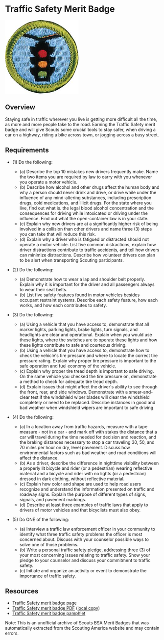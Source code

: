 

# Traffic Safety Merit Badge

![Traffic Safety Merit Badge](images/traffic-safety-merit-badge.jpg)

## Overview



Staying safe in traffic wherever you live is getting more difficult all the time, as more and more people take to the road. Earning the Traffic Safety merit badge and will give Scouts some crucial tools to stay safer, when driving a car on a highway, riding a bike across town, or jogging across a busy street.

## Requirements

* (1) Do the following:
    * (a) Describe the top 10 mistakes new drivers frequently make. Name the two items you are required by law to carry with you whenever you operate a motor vehicle.
    * (b) Describe how alcohol and other drugs affect the human body and why a person should never drink and drive, or drive while under the influence of any mind-altering substances, including prescription drugs, cold medications, and illicit drugs. For the state where you live, find out what is. the legal blood alcohol concentration and the consequences for driving while intoxicated or driving under the influence. Find out what the open-container law is in your state.
    * (c) Explain why new drivers are at a significantly higher risk of being involved in a collision than other drivers and name three (3) steps you can take that will reduce this risk.
    * (d) Explain why a driver who is fatigued or distracted should not operate a motor vehicle. List five common distractions, explain how driver distractions contribute to traffic accidents, and tell how drivers can minimize distractions. Describe how volunteer drivers can plan to be alert when transporting Scouting participants.


* (2) Do the following:
    * (a) Demonstrate how to wear a lap and shoulder belt properly. Explain why it is important for the driver and all passengers always to wear their seat belts.
    * (b) List five safety features found in motor vehicles besides occupant restraint systems. Describe each safety feature, how each works, and how each contributes to safety.


* (3) Do the following:
    * (a) Using a vehicle that you have access to, demonstrate that all marker lights, parking lights, brake lights, turn signals, and headlights are clear and operational. Explain when you would use these lights, where the switches are to operate these lights and how these lights contribute to safe and courteous driving.
    * (b) Using a vehicle that you have access to, demonstrate how to check the vehicle's tire pressure and where to locate the correct tire pressure rating. Explain why proper tire pressure is important to the safe operation and fuel economy of the vehicle.
    * (c) Explain why proper tire tread depth is important to safe driving. On the same vehicle you checked the tire pressure on, demonstrate a method to check for adequate tire tread depth.
    * (d) Explain issues that might affect the driver's ability to see through the front, rear, and side windows. Demonstrate with a smear-and-clear test if the windshield wiper blades will clear the windshield completely or need to be replaced. Describe instances in good and bad weather when windshield wipers are important to safe driving.


* (4) Do the following:
    * (a) In a location away from traffic hazards, measure with a tape measure - not in a car - and mark off with stakes the distance that a car will travel during the time needed for decision and reaction, and the braking distances necessary to stop a car traveling 30, 50, and 70 miles per hour on dry, level pavement. Discuss how environmental factors such as bad weather and road conditions will affect the distance.
    * (b) As a driver, describe the difference in nighttime visibility between a properly lit bicycle and rider (or a pedestrian) wearing reflective material and a bicycle and rider with no lights (or a pedestrian) dressed in dark clothing, without reflective material.
    * (c) Explain how color and shape are used to help road users recognize and understand the information presented on traffic and roadway signs. Explain the purpose of different types of signs, signals, and pavement markings.
    * (d) Describe at least three examples of traffic laws that apply to drivers of motor vehicles and that bicyclists must also obey.


* (5) Do ONE of the following:
    * (a) Interview a traffic law enforcement officer in your community to identify what three traffic safety problems the officer is most concerned about. Discuss with your counselor possible ways to solve one of those problems.
    * (b) Write a personal traffic safety pledge, addressing three (3) of your most concerning issues relating to traffic safety. Show your pledge to your counselor and discuss your commitment to traffic safety.
    * (c) Initiate and organize an activity or event to demonstrate the importance of traffic safety.




## Resources

- [Traffic Safety merit badge page](https://www.scouting.org/merit-badges/traffic-safety/)
- [Traffic Safety merit badge PDF](https://filestore.scouting.org/filestore/Merit_Badge_ReqandRes/Pamphlets/Traffic%20Safety_2025.pdf) ([local copy](files/traffic-safety-merit-badge.pdf))
- [Traffic Safety merit badge pamphlet](https://www.scoutshop.org/traffic-safety-merit-badge-pamphlet-656262.html)

Note: This is an unofficial archive of Scouts BSA Merit Badges that was automatically extracted from the Scouting America website and may contain errors.
